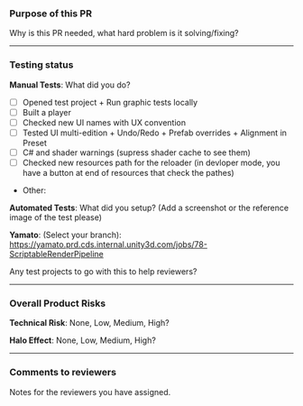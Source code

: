 ### Purpose of this PR
Why is this PR needed, what hard problem is it solving/fixing?

---
### Testing status

**Manual Tests**: What did you do?
- [ ] Opened test project + Run graphic tests locally
- [ ] Built a player
- [ ] Checked new UI names with UX convention
- [ ] Tested UI multi-edition + Undo/Redo + Prefab overrides + Alignment in Preset
- [ ] C# and shader warnings (supress shader cache to see them)
- [ ] Checked new resources path for the reloader (in devloper mode, you have a button at end of resources that check the pathes)
- Other: 

**Automated Tests**: What did you setup? (Add a screenshot or the reference image of the test please)

**Yamato**: (Select your branch):
https://yamato.prd.cds.internal.unity3d.com/jobs/78-ScriptableRenderPipeline

Any test projects to go with this to help reviewers?

---
### Overall Product Risks
**Technical Risk**: None, Low, Medium, High?

**Halo Effect**: None, Low, Medium, High?

---
### Comments to reviewers
Notes for the reviewers you have assigned.
